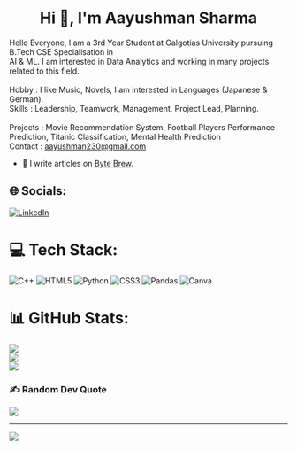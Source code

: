 <h1 align="center">Hi 👋, I'm Aayushman Sharma</h1>

Hello Everyone, I am a 3rd Year Student at Galgotias University pursuing B.Tech CSE Specialisation in <br>AI & ML. I am interested in Data Analytics and working in many projects related to this field. <br><br>Hobby : I like Music, Novels, I am interested in Languages (Japanese & German).<br>Skills : Leadership, Teamwork, Management, Project Lead, Planning.<br><br>Projects : Movie Recommendation System, Football Players Performance Prediction, Titanic Classification, Mental Health Prediction
<br>Contact : aayushman230@gmail.com
- 📝 I write articles on [Byte Brew](https://aayushman.hashnode.dev).



## 🌐 Socials:
[![LinkedIn](https://img.shields.io/badge/LinkedIn-%230077B5.svg?logo=linkedin&logoColor=white)](https://www.linkedin.com/in/aayushman-sharma-9a29a621a/) 

# 💻 Tech Stack:
![C++](https://img.shields.io/badge/c++-%2300599C.svg?style=for-the-badge&logo=c%2B%2B&logoColor=white) ![HTML5](https://img.shields.io/badge/html5-%23E34F26.svg?style=for-the-badge&logo=html5&logoColor=white) ![Python](https://img.shields.io/badge/python-3670A0?style=for-the-badge&logo=python&logoColor=ffdd54) ![CSS3](https://img.shields.io/badge/css3-%231572B6.svg?style=for-the-badge&logo=css3&logoColor=white) ![Pandas](https://img.shields.io/badge/pandas-%23150458.svg?style=for-the-badge&logo=pandas&logoColor=white) ![Canva](https://img.shields.io/badge/Canva-%2300C4CC.svg?style=for-the-badge&logo=Canva&logoColor=white)
# 📊 GitHub Stats:
![](https://github-readme-stats.vercel.app/api?username=aayushman028&theme=radical&hide_border=false&include_all_commits=false&count_private=false)<br/>
![](https://github-readme-streak-stats.herokuapp.com/?user=aayushman028&theme=radical&hide_border=false)<br/>
![](https://github-readme-stats.vercel.app/api/top-langs/?username=aayushman028&theme=radical&hide_border=false&include_all_commits=false&count_private=false&layout=compact)

### ✍️ Random Dev Quote
![](https://quotes-github-readme.vercel.app/api?type=horizontal&theme=radical)

---
[![](https://visitcount.itsvg.in/api?id=aayushman028&icon=0&color=1)](https://visitcount.itsvg.in)

<!-- Proudly created with GPRM ( https://gprm.itsvg.in ) -->

